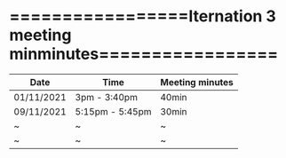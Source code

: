 # =================Iternation 3 meeting minminutes=================

| Date        | Time       | Meeting minutes |
|-------------|------------|-----------------|
|01/11/2021   |3pm - 3:40pm| 40min           |
|09/11/2021   |5:15pm - 5:45pm |30min              |
| ~   |~ |~                |
| ~   |~ |~                |
